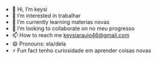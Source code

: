 - 👋 Hi, I’m keysi
- 👀 I’m interested in trabalhar 
- 🌱 I’m currently learning materias novas 
- 💞️ I’m looking to collaborate on no meu progresso 
- 📫 How to reach me keysiaraujo46@gmail.com
- 😄 Pronouns: ela/dela
- ⚡ Fun fact tenho curiosidade em aprender coisas novas 

<!---
keysi46/keysi46 is a ✨ special ✨ repository because its `README.md` (this file) appears on your GitHub profile.
You can click the Preview link to take a look at your changes.
--->

